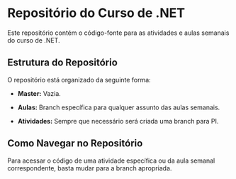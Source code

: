 # Repositório do Curso de .NET

Este repositório contém o código-fonte para as atividades e aulas semanais do curso de .NET.

## Estrutura do Repositório

O repositório está organizado da seguinte forma:

- **Master:** Vazia.

- **Aulas:** Branch específica para qualquer assunto das aulas semanais.

- **Atividades:** Sempre que necessário será criada uma branch para PI.

## Como Navegar no Repositório

Para acessar o código de uma atividade específica ou da aula semanal correspondente, basta mudar para a branch apropriada. 

